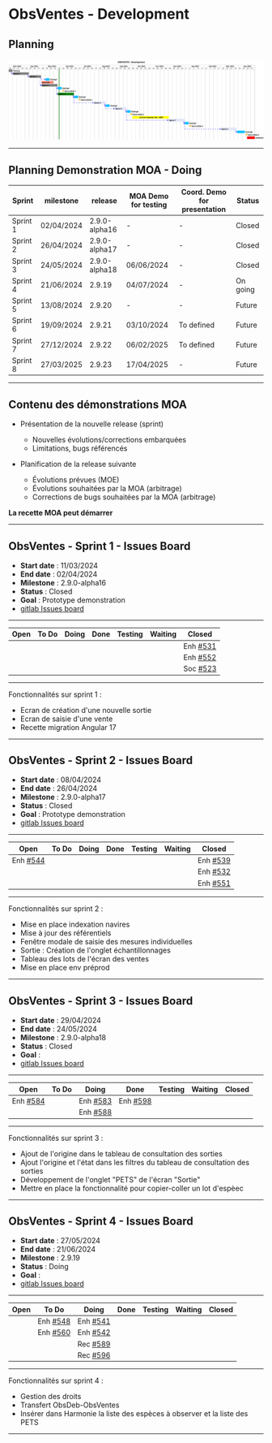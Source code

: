 # ObsVentes - Development

## Planning

![ui-obsventes-planning](/projects/obsvente/not/images/refonte-obsventes-planning-sprints.svg )<!-- .element: style="width: 200%" -->

---

## Planning Demonstration MOA - Doing

| **Sprint** | **milestone** | **release**   | **MOA Demo for testing** | **Coord. Demo for presentation** | **Status** |
|------------|---------------|---------------|--------------------------|----------------------------------|------------|
| Sprint 1   | 02/04/2024    | 2.9.0-alpha16 | -                        | -                                | Closed     |
| Sprint 2   | 26/04/2024    | 2.9.0-alpha17 | -                        | -                                | Closed     |
| Sprint 3   | 24/05/2024    | 2.9.0-alpha18 | 06/06/2024               | -                                | Closed     |
| Sprint 4   | 21/06/2024    | 2.9.19        | 04/07/2024               | -                                | On going   |
| Sprint 5   | 13/08/2024    | 2.9.20        | -                        | -                                | Future     |
| Sprint 6   | 19/09/2024    | 2.9.21        | 03/10/2024               | To defined                       | Future     |
| Sprint 7   | 27/12/2024    | 2.9.22        | 06/02/2025               | To defined                       | Future     |
| Sprint 8   | 27/03/2025    | 2.9.23        | 17/04/2025               | -                                | Future     |
<!-- .element: class="font-size-extra-small" -->

---

## Contenu des démonstrations MOA

- Présentation de la nouvelle release (sprint)
    * Nouvelles évolutions/corrections embarquées
    * Limitations, bugs référencés

- Planification de la release suivante
    * Évolutions prévues (MOE)
    * Évolutions souhaitées par la MOA (arbitrage)
    * Corrections de bugs souhaitées par la MOA (arbitrage)

**La recette MOA peut démarrer**

---

## ObsVentes - Sprint 1 - Issues Board

- **Start date** : 11/03/2024
- **End date** : 02/04/2024
- **Milestone** : 2.9.0-alpha16
- **Status** : Closed
- **Goal** : Prototype demonstration
- [gitlab Issues board](https://gitlab.ifremer.fr/sih-public/sumaris/sumaris-app/-/boards/873?milestone_title=2.9.0-alpha16&search=OBSVENTES)

---

| **Open** | **To Do**                                                                          | **Doing**        | **Done** | **Testing** | **Waiting** | **Closed**                                                                        |
|----------|------------------------------------------------------------------------------------|------------------|----------|-------------|-------------|-----------------------------------------------------------------------------------| 
|          |  |         |          |             |             | Enh [#531](https://gitlab.ifremer.fr/sih-public/sumaris/sumaris-app/-/issues/531) |  |          |             |             |            |
|          |                                                                                    |         |          |             |             | Enh [#552](https://gitlab.ifremer.fr/sih-public/sumaris/sumaris-app/-/issues/552) |
|          |                                                                                    |         |          |             |             | Soc [#523](https://gitlab.ifremer.fr/sih-public/sumaris/sumaris-app/-/issues/523) |

<!-- .element: class="font-size-small" -->

---

Fonctionnalités sur sprint 1 :
- Ecran de création d'une nouvelle sortie
- Ecran de saisie d'une vente
- Recette migration Angular 17

---

## ObsVentes - Sprint 2 - Issues Board

- **Start date** : 08/04/2024
- **End date** : 26/04/2024
- **Milestone** : 2.9.0-alpha17
- **Status** : Closed
- **Goal** : Prototype demonstration
- [gitlab Issues board](https://gitlab.ifremer.fr/sih-public/sumaris/sumaris-app/-/boards/873?milestone_title=2.9.0-alpha17)

---

| **Open**                                                                          | **To Do**                                                                           | **Doing** | **Done** | **Testing** | **Waiting** | **Closed**                                                                                  |
|-----------------------------------------------------------------------------------|-------------------------------------------------------------------------------------|-----------|----------|-------------|-------------|---------------------------------------------------------------------------------------------| 
| Enh [#544](https://gitlab.ifremer.fr/sih-public/sumaris/sumaris-app/-/issues/544) |                                                                                     |           |          |             |             | Enh [#539](https://gitlab.ifremer.fr/sih-public/sumaris/sumaris-app/-/issues/539)           |
|                                                                                   |                                                                                     |           |          |             |             | Enh [#532](https://gitlab.ifremer.fr/sih-public/sumaris/sumaris-app/-/issues/532)           |
|                                                                                   |                                                                                     |           |          |             |             | Enh [#551](https://gitlab.ifremer.fr/sih-public/sumaris/sumaris-app/-/issues/551)           |
<!-- .element: class="font-size-small" -->

---

Fonctionnalités sur sprint 2 :
- Mise en place indexation navires
- Mise à jour des référentiels
- Fenêtre modale de saisie des mesures individuelles 
- Sortie : Création de l'onglet échantillonnages
- Tableau des lots de l'écran des ventes
- Mise en place env préprod

---


## ObsVentes - Sprint 3 - Issues Board

- **Start date** : 29/04/2024
- **End date** : 24/05/2024
- **Milestone** : 2.9.0-alpha18
- **Status** : Closed
- **Goal** :
- [gitlab Issues board](https://gitlab.ifremer.fr/sih-public/sumaris/sumaris-app/-/boards/873?milestone_title=2.9.0-alpha18)

---

| **Open**                                                                          | **To Do** | **Doing**                                                                         | **Done**                                                                          | **Testing** | **Waiting** | **Closed** |
|-----------------------------------------------------------------------------------|-----------|-----------------------------------------------------------------------------------|-----------------------------------------------------------------------------------|-------------|-------------|------------| 
| Enh [#584](https://gitlab.ifremer.fr/sih-public/sumaris/sumaris-app/-/issues/584) |           | Enh [#583](https://gitlab.ifremer.fr/sih-public/sumaris/sumaris-app/-/issues/583) | Enh [#598](https://gitlab.ifremer.fr/sih-public/sumaris/sumaris-app/-/issues/598) |             |             |            | 
|                                                                                   |           | Enh [#588](https://gitlab.ifremer.fr/sih-public/sumaris/sumaris-app/-/issues/588) |                                                                                   |             |             |            |

<!-- .element: class="font-size-small" -->

---

Fonctionnalités sur sprint 3 :
- Ajout de l'origine dans le tableau de consultation des sorties
- Ajout l'origine et l'état dans les filtres du tableau de consultation des sorties
- Développement de l'onglet "PETS" de l'écran "Sortie"
- Mettre en place la fonctionnalité pour copier-coller un lot d'espèec

---


## ObsVentes - Sprint 4 - Issues Board

- **Start date** : 27/05/2024
- **End date** : 21/06/2024
- **Milestone** : 2.9.19
- **Status** : Doing
- **Goal** :
- [gitlab Issues board](...)

---

| **Open** | **To Do**                                                                         | **Doing**                                                                         | **Done** | **Testing** | **Waiting** | **Closed** |
|----------|-----------------------------------------------------------------------------------|-----------------------------------------------------------------------------------|----------|-------------|-------------|------------| 
|          | Enh [#548](https://gitlab.ifremer.fr/sih-public/sumaris/sumaris-app/-/issues/548) | Enh [#541](https://gitlab.ifremer.fr/sih-public/sumaris/sumaris-app/-/issues/541) |          |             |             |            | 
|          | Enh [#560](https://gitlab.ifremer.fr/sih-public/sumaris/sumaris-app/-/issues/560) | Enh [#542](https://gitlab.ifremer.fr/sih-public/sumaris/sumaris-app/-/issues/542) |          |             |             |            |
|          |                                                                                   | Rec [#589](https://gitlab.ifremer.fr/sih-public/sumaris/sumaris-app/-/issues/589) |          |             |             |            |
|          |                                                                                   | Rec [#596](https://gitlab.ifremer.fr/sih-public/sumaris/sumaris-app/-/issues/596) |          |             |             |            |
<!-- .element: class="font-size-small" -->

---

Fonctionnalités sur sprint 4 :
- Gestion des droits
- Transfert ObsDeb-ObsVentes
- Insérer dans Harmonie la liste des espèces à observer et la liste des PETS


---
